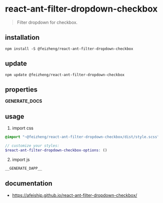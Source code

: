 # react-ant-filter-dropdown-checkbox
> Filter dropdown for checkbox.

## installation
```shell
npm install -S @feizheng/react-ant-filter-dropdown-checkbox
```

## update
```shell
npm update @feizheng/react-ant-filter-dropdown-checkbox
```

## properties
__GENERATE_DOCS__

## usage
1. import css
  ```scss
  @import "~@feizheng/react-ant-filter-dropdown-checkbox/dist/style.scss";

  // customize your styles:
  $react-ant-filter-dropdown-checkbox-options: ()
  ```
2. import js
  ```js
__GENERATE_DAPP__
  ```

## documentation
- https://afeiship.github.io/react-ant-filter-dropdown-checkbox/

